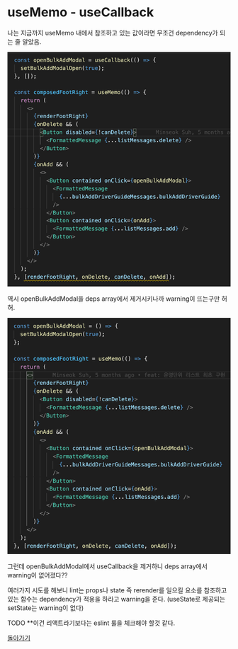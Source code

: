 # useMemo - useCallback

나는 지금까지 useMemo 내에서 참조하고 있는 값이라면 무조건 dependency가 되는 줄 알았음.

![deps warning](./1.png)

역시 openBulkAddModal을 deps array에서 제거시키나까 warning이 뜨는구만 허허.

![clear](./2.png)

그런데 openBulkAddModal에서 useCallback을 제거하니 deps array에서 warning이 없어졌다??

여러가지 시도를 해보니 lint는 props나 state 즉 rerender를 일으킬 요소를 참조하고 있는 함수는 dependency가 적용을 하라고 warning을 준다.
(useState로 제공되는 setState는 warning이 없다)

TODO
\*\*이건 리액트라기보다는 eslint 룰을 체크해야 할것 같다.

[돌아가기](/README.md)
